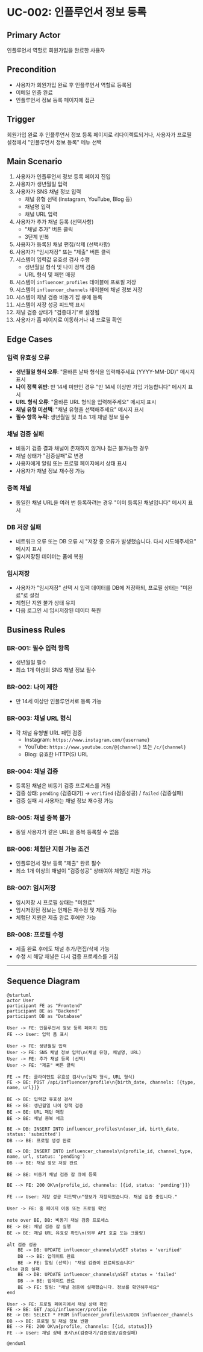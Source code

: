 # UC-002: 인플루언서 정보 등록

## Primary Actor

인플루언서 역할로 회원가입을 완료한 사용자

## Precondition

- 사용자가 회원가입 완료 후 인플루언서 역할로 등록됨
- 이메일 인증 완료
- 인플루언서 정보 등록 페이지에 접근

## Trigger

회원가입 완료 후 인플루언서 정보 등록 페이지로 리다이렉트되거나, 사용자가 프로필 설정에서 "인플루언서 정보 등록" 메뉴 선택

## Main Scenario

1. 사용자가 인플루언서 정보 등록 페이지 진입
2. 사용자가 생년월일 입력
3. 사용자가 SNS 채널 정보 입력
   - 채널 유형 선택 (Instagram, YouTube, Blog 등)
   - 채널명 입력
   - 채널 URL 입력
4. 사용자가 추가 채널 등록 (선택사항)
   - "채널 추가" 버튼 클릭
   - 3단계 반복
5. 사용자가 등록된 채널 편집/삭제 (선택사항)
6. 사용자가 "임시저장" 또는 "제출" 버튼 클릭
7. 시스템이 입력값 유효성 검사 수행
   - 생년월일 형식 및 나이 정책 검증
   - URL 형식 및 패턴 매칭
8. 시스템이 `influencer_profiles` 테이블에 프로필 저장
9. 시스템이 `influencer_channels` 테이블에 채널 정보 저장
10. 시스템이 채널 검증 비동기 잡 큐에 등록
11. 시스템이 저장 성공 피드백 표시
12. 채널 검증 상태가 "검증대기"로 설정됨
13. 사용자가 홈 페이지로 이동하거나 내 프로필 확인

## Edge Cases

### 입력 유효성 오류
- **생년월일 형식 오류**: "올바른 날짜 형식을 입력해주세요 (YYYY-MM-DD)" 메시지 표시
- **나이 정책 위반**: 만 14세 미만인 경우 "만 14세 이상만 가입 가능합니다" 메시지 표시
- **URL 형식 오류**: "올바른 URL 형식을 입력해주세요" 메시지 표시
- **채널 유형 미선택**: "채널 유형을 선택해주세요" 메시지 표시
- **필수 항목 누락**: 생년월일 및 최소 1개 채널 정보 필수

### 채널 검증 실패
- 비동기 검증 결과 채널이 존재하지 않거나 접근 불가능한 경우
- 채널 상태가 "검증실패"로 변경
- 사용자에게 알림 또는 프로필 페이지에서 상태 표시
- 사용자가 채널 정보 재수정 가능

### 중복 채널
- 동일한 채널 URL을 여러 번 등록하려는 경우 "이미 등록된 채널입니다" 메시지 표시

### DB 저장 실패
- 네트워크 오류 또는 DB 오류 시 "저장 중 오류가 발생했습니다. 다시 시도해주세요" 메시지 표시
- 임시저장된 데이터는 폼에 복원

### 임시저장
- 사용자가 "임시저장" 선택 시 입력 데이터를 DB에 저장하되, 프로필 상태는 "미완료"로 설정
- 체험단 지원 불가 상태 유지
- 다음 로그인 시 임시저장된 데이터 복원

## Business Rules

### BR-001: 필수 입력 항목
- 생년월일 필수
- 최소 1개 이상의 SNS 채널 정보 필수

### BR-002: 나이 제한
- 만 14세 이상만 인플루언서로 등록 가능

### BR-003: 채널 URL 형식
- 각 채널 유형별 URL 패턴 검증
  - Instagram: `https://www.instagram.com/{username}`
  - YouTube: `https://www.youtube.com/@{channel}` 또는 `/c/{channel}`
  - Blog: 유효한 HTTP(S) URL

### BR-004: 채널 검증
- 등록된 채널은 비동기 검증 프로세스를 거침
- 검증 상태: `pending` (검증대기) → `verified` (검증성공) / `failed` (검증실패)
- 검증 실패 시 사용자는 채널 정보 재수정 가능

### BR-005: 채널 중복 불가
- 동일 사용자가 같은 URL을 중복 등록할 수 없음

### BR-006: 체험단 지원 가능 조건
- 인플루언서 정보 등록 "제출" 완료 필수
- 최소 1개 이상의 채널이 "검증성공" 상태여야 체험단 지원 가능

### BR-007: 임시저장
- 임시저장 시 프로필 상태는 "미완료"
- 임시저장된 정보는 언제든 재수정 및 제출 가능
- 체험단 지원은 제출 완료 후에만 가능

### BR-008: 프로필 수정
- 제출 완료 후에도 채널 추가/편집/삭제 가능
- 수정 시 해당 채널은 다시 검증 프로세스를 거침

---

## Sequence Diagram

```plantuml
@startuml
actor User
participant FE as "Frontend"
participant BE as "Backend"
participant DB as "Database"

User -> FE: 인플루언서 정보 등록 페이지 진입
FE --> User: 입력 폼 표시

User -> FE: 생년월일 입력
User -> FE: SNS 채널 정보 입력\n(채널 유형, 채널명, URL)
User -> FE: 추가 채널 등록 (선택)
User -> FE: "제출" 버튼 클릭

FE -> FE: 클라이언트 유효성 검사\n(날짜 형식, URL 형식)
FE -> BE: POST /api/influencer/profile\n{birth_date, channels: [{type, name, url}]}

BE -> BE: 입력값 유효성 검사
BE -> BE: 생년월일 나이 정책 검증
BE -> BE: URL 패턴 매칭
BE -> BE: 채널 중복 체크

BE -> DB: INSERT INTO influencer_profiles\n(user_id, birth_date, status: 'submitted')
DB --> BE: 프로필 생성 완료

BE -> DB: INSERT INTO influencer_channels\n(profile_id, channel_type, name, url, status: 'pending')
DB --> BE: 채널 정보 저장 완료

BE -> BE: 비동기 채널 검증 잡 큐에 등록

BE --> FE: 200 OK\n{profile_id, channels: [{id, status: 'pending'}]}

FE --> User: 저장 성공 피드백\n"정보가 저장되었습니다. 채널 검증 중입니다."

User -> FE: 홈 페이지 이동 또는 프로필 확인

note over BE, DB: 비동기 채널 검증 프로세스
BE -> BE: 채널 검증 잡 실행
BE -> BE: 채널 URL 유효성 확인\n(외부 API 호출 또는 크롤링)

alt 검증 성공
    BE -> DB: UPDATE influencer_channels\nSET status = 'verified'
    DB --> BE: 업데이트 완료
    BE -> FE: 알림 (선택): "채널 검증이 완료되었습니다"
else 검증 실패
    BE -> DB: UPDATE influencer_channels\nSET status = 'failed'
    DB --> BE: 업데이트 완료
    BE -> FE: 알림: "채널 검증에 실패했습니다. 정보를 확인해주세요"
end

User -> FE: 프로필 페이지에서 채널 상태 확인
FE -> BE: GET /api/influencer/profile
BE -> DB: SELECT * FROM influencer_profiles\nJOIN influencer_channels
DB --> BE: 프로필 및 채널 정보 반환
BE --> FE: 200 OK\n{profile, channels: [{id, status}]}
FE --> User: 채널 상태 표시\n(검증대기/검증성공/검증실패)

@enduml
```